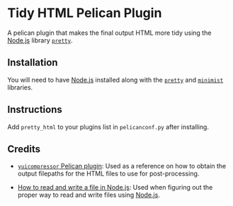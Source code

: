 # Tidy HTML Pelican Plugin

A pelican plugin that makes the final output HTML more tidy using the [Node.js](https://nodejs.org) library [`pretty`](https://github.com/jonschlinkert/pretty).

## Installation

You will need to have [Node.js](https://nodejs.org) installed along with the [`pretty`](https://github.com/jonschlinkert/pretty) and [`minimist`](https://github.com/substack/minimist) libraries.

## Instructions

Add `pretty_html` to your plugins list in `pelicanconf.py` after installing.

## Credits

*   [`yuicompressor` Pelican plugin](https://github.com/getpelican/pelican-plugins/tree/master/yuicompressor): Used as a reference on how to obtain the output filepaths for the HTML files to use for post-processing.

*   [How to read and write a file in Node.js](http://en.proft.me/2016/03/20/how-read-and-write-file-nodejs/): Used when figuring out the proper way to read and write files using [Node.js](https://nodejs.org).
